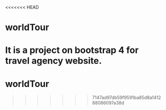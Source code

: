 <<<<<<< HEAD
# worldTour
It is a project on bootstrap 4 for travel agency website.
=======
# worldTour
>>>>>>> 7147ad97db59f9591ba85d8a141288086097a38d
